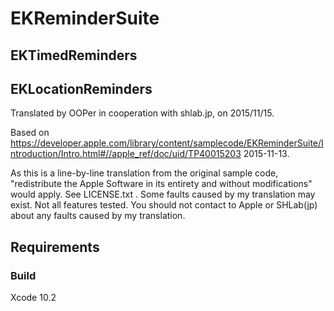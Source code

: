 # EKReminderSuite
## EKTimedReminders
## EKLocationReminders

Translated by OOPer in cooperation with shlab.jp, on 2015/11/15.

Based on
<https://developer.apple.com/library/content/samplecode/EKReminderSuite/Introduction/Intro.html#//apple_ref/doc/uid/TP40015203>
2015-11-13.

As this is a line-by-line translation from the original sample code, "redistribute the Apple Software in its entirety and without modifications" would apply. See LICENSE.txt .
Some faults caused by my translation may exist. Not all features tested.
You should not contact to Apple or SHLab(jp) about any faults caused by my translation.


## Requirements

### Build

Xcode 10.2

